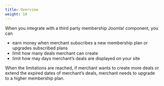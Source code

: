 ```yaml
---
title: Overview
weight: 10
---
```

When you integrate with a third party membership Joomla! component, you can

*   earn money when merchant subscribes a new membership plan or upgrades subscribed plans
*   limit how many deals merchant can create
*   limit how may days merchant’s deals are displayed on your site

When the limitations are reached, if merchant wants to create more deals or extend the expired dates of merchant’s deals, merchant needs to upgrade to a higher membership plan.
